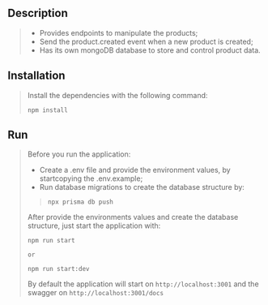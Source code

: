 ## Description

>- Provides endpoints to manipulate the products;
>- Send the product.created event when a new product is created;
>- Has its own mongoDB database to store and control product data.

## Installation
> Install the dependencies with the following command:
> ```
> npm install
> ```

## Run
> Before you run the application:
> - Create a .env file and provide the environment values, by startcopying the .env.example;
> - Run database migrations to create the database structure by:
>> ```
>> npx prisma db push
>> ```
> 
> After provide the environments values and create the database structure, just start the application with:
> ```
> npm run start
>
> or
>
> npm run start:dev
> ```
> 
> By default the application will start on ```http://localhost:3001``` and the swagger on ```http://localhost:3001/docs```

